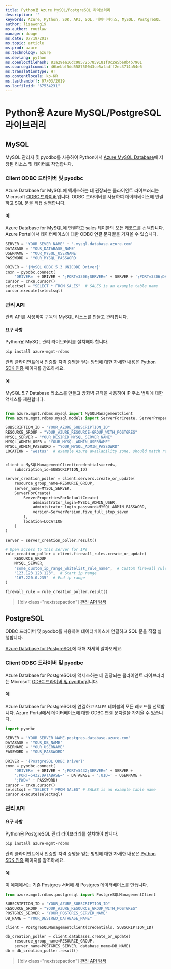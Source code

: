 ```yaml
---
title: Python용 Azure MySQL/PostgreSQL 라이브러리
description: ''
keywords: Azure, Python, SDK, API, SQL, 데이터베이스, MySQL, PostgreSQL
author: lisawong19
ms.author: routlaw
manager: douge
ms.date: 07/19/2017
ms.topic: article
ms.prod: azure
ms.technology: azure
ms.devlang: python
ms.openlocfilehash: 81a29ea16dc9857257859181f0c2e5be8b4b7901
ms.sourcegitcommit: 46bebbf5dd558750043ce5afadff2ec3714a54e6
ms.translationtype: HT
ms.contentlocale: ko-KR
ms.lasthandoff: 07/03/2019
ms.locfileid: "67534231"
---
```

# <a name="azure-mysqlpostgresql-libraries-for-python"></a>Python용 Azure MySQL/PostgreSQL 라이브러리

## <a name="mysql"></a>MySQL

MySQL 관리자 및 pyodbc를 사용하여 Python에서 [Azure MySQL Database](/azure/mysql/overview)에 저장된 리소스 및 데이터로 작업합니다.

### <a name="client-odbc-driver-and-pyodbc"></a>Client ODBC 드라이버 및 pyodbc

Azure Database for MySQL에 액세스하는 데 권장되는 클라이언트 라이브러리는 Microsoft [ODBC 드라이버](/azure/sql-database/sql-database-connect-query-python#prerequisites)입니다. ODBC 드라이버를 사용하여 데이터베이스에 연결하고 SQL 문을 직접 실행합니다.

#### <a name="example"></a>예

Azure Database for MySQL에 연결하고 sales 테이블의 모든 레코드를 선택합니다. Azure Portal에서 데이터베이스에 대한 ODBC 연결 문자열을 가져올 수 있습니다.

```python
SERVER = 'YOUR_SEVER_NAME' + '.mysql.database.azure.com'
DATABASE = 'YOUR_DATABASE_NAME'
USERNAME = 'YOUR_MYSQL_USERNAME'
PASSWORD = 'YOUR_MYSQL_PASSWORD'

DRIVER = '{MySQL ODBC 5.3 UNICODE Driver}'
cnxn = pyodbc.connect(
    'DRIVER=' + DRIVER + ';PORT=3306;SERVER=' + SERVER + ';PORT=3306;DATABASE=' + DATABASE + ';UID=' + USERNAME + ';PWD=' + PASSWORD)
cursor = cnxn.cursor()
selectsql = "SELECT * FROM SALES"  # SALES is an example table name
cursor.execute(selectsql)
```

### <a name="management-api"></a>관리 API

관리 API를 사용하여 구독의 MySQL 리소스를 만들고 관리합니다.

#### <a name="requirements"></a>요구 사항
Python용 MySQL 관리 라이브러리를 설치해야 합니다.
```bash
pip install azure-mgmt-rdbms
```

관리 클라이언트에서 인증할 자격 증명을 얻는 방법에 대한 자세한 내용은 [Python SDK 인증](https://docs.microsoft.com/python/azure/python-sdk-azure-authenticate) 페이지를 참조하세요.

#### <a name="example"></a>예

MySQL 5.7 Database 리소스를 만들고 방화벽 규칙을 사용하여 IP 주소 범위에 대한 액세스를 제한합니다.

```python

from azure.mgmt.rdbms.mysql import MySQLManagementClient
from azure.mgmt.rdbms.mysql.models import ServerForCreate, ServerPropertiesForDefaultCreate, ServerVersion

SUBSCRIPTION_ID = "YOUR_AZURE_SUBSCRIPTION_ID"
RESOURCE_GROUP = "YOUR_AZURE_RESOURCE-GROUP_WITH_POSTGRES"
MYSQL_SERVER = "YOUR_DESIRED_MYSQL_SERVER_NAME"
MYSQL_ADMIN_USER = "YOUR_MYSQL_ADMIN_USERNAME"
MYSQL_ADMIN_PASSWORD = "YOUR_MYSQL_ADMIN_PASSOWRD"
LOCATION = "westus"  # example Azure availability zone, should match resource group


client = MySQLManagementClient(credentials=creds,
    subscription_id=SUBSCRIPTION_ID)

server_creation_poller = client.servers.create_or_update(
    resource_group_name=RESOURCE_GROUP,
    server_name=MYSQL_SERVER,
    ServerForCreate(
        ServerPropertiesForDefaultCreate(
            administrator_login=MYSQL_ADMIN_USER,
            administrator_login_password=MYSQL_ADMIN_PASSWORD,
            version=ServerVersion.five_full_stop_seven
        ),
        location=LOCATION
    )
)

server = server_creation_poller.result()

# Open access to this server for IPs
rule_creation_poller = client.firewall_rules.create_or_update(
    RESOURCE_GROUP
    MYSQL_SERVER,
    "some_custom_ip_range_whitelist_rule_name",  # Custom firewall rule name
    "123.123.123.123",  # Start ip range
    "167.220.0.235"  # End ip range
)

firewall_rule = rule_creation_poller.result()
```

> [!div class="nextstepaction"]
> [관리 API 탐색](/python/api/overview/azure/postgresql/mysql/management)

## <a name="postgresql"></a>PostgreSQL
ODBC 드라이버 및 pyodbc를 사용하여 데이터베이스에 연결하고 SQL 문을 직접 실행합니다.

[Azure Database for PostgreSQL](https://docs.microsoft.com/azure/postgresql/)에 대해 자세히 알아보세요.

### <a name="client-odbc-driver-and-pyodbc"></a>Client ODBC 드라이버 및 pyodbc
Azure Database for PostgreSQL에 액세스하는 데 권장되는 클라이언트 라이브러리는 Microsoft [ODBC 드라이버 및 pyodbc](https://docs.microsoft.com/azure/sql-database/sql-database-connect-query-python#prerequisites)입니다.

#### <a name="example"></a>예 

Azure Database for PostgreSQL에 연결하고 `SALES` 테이블의 모든 레코드를 선택합니다. Azure Portal에서 데이터베이스에 대한 ODBC 연결 문자열을 가져올 수 있습니다.

```python
import pyodbc

SERVER = 'YOUR_SERVER_NAME.postgres.database.azure.com'
DATABASE = 'YOUR_DB_NAME'
USERNAME = 'YOUR_USERNAME'
PASSWORD = 'YOUR_PASSWORD'

DRIVER = '{PostgreSQL ODBC Driver}'
cnxn = pyodbc.connect(
    'DRIVER=' + DRIVER + ';PORT=5432;SERVER=' + SERVER +
    ';PORT=5432;DATABASE=' + DATABASE + ';UID=' + USERNAME +
    ';PWD=' + PASSWORD)
cursor = cnxn.cursor()
selectsql = "SELECT * FROM SALES" # SALES is an example table name
cursor.execute(selectsql)
```

### <a name="management-api"></a>관리 API
#### <a name="requirements"></a>요구 사항
Python용 PostgreSQL 관리 라이브러리를 설치해야 합니다.
```bash
pip install azure-mgmt-rdbms
```

관리 클라이언트에서 인증할 자격 증명을 얻는 방법에 대한 자세한 내용은 [Python SDK 인증](https://docs.microsoft.com/python/azure/python-sdk-azure-authenticate) 페이지를 참조하세요.

#### <a name="example"></a>예
이 예제에서는 기존 Postgres 서버에 새 Postgres 데이터베이스를 만듭니다.
```python
from azure.mgmt.rdbms.postgresql import PostgreSQLManagementClient

SUBSCRIPTION_ID = "YOUR_AZURE_SUBSCRIPTION_ID"
RESOURCE_GROUP = "YOUR_AZURE_RESOURCE_GROUP_WITH_POSTGRES"
POSTGRES_SERVER = "YOUR_POSTGRES_SERVER_NAME"
DB_NAME = "YOUR_DESIRED_DATABASE_NAME"

client = PostgreSQLManagementClient(credentials, SUBSCRIPTION_ID)

db_creation_poller = client.databases.create_or_update(
    resource_group_name=RESOURCE_GROUP,
    server_name=POSTGRES_SERVER, database_name=DB_NAME)
db = db_creation_poller.result()
```

> [!div class="nextstepaction"]
> [관리 API 탐색](/python/api/overview/azure/postgresql/mysql/management)
